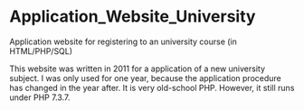 # Application_Website_University
Application website for registering to an university course (in HTML/PHP/SQL)

This website was written in 2011 for a application of a new university subject. 
I was only used for one year, because the application procedure has changed in 
the year after. It is very old-school PHP. However, it still runs under PHP 7.3.7.
